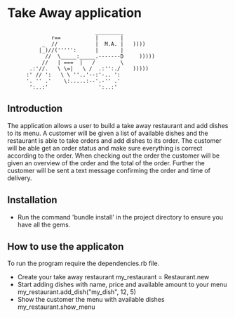 Take Away application
==================
```
                            _________
              r==           |       |
           _  //            |  M.A. |   ))))
          |_)//(''''':      |       |
            //  \_____:_____.-------D     )))))
           //   | ===  |   /        \
       .:'//.   \ \=|   \ /  .:'':./    )))))
      :' // ':   \ \ ''..'--:'-.. ':
      '. '' .'    \:.....:--'.-'' .'
       ':..:'                ':..:'

 ```

Introduction
-------
The application allows a user to build a take away restaurant and add dishes to its menu. A customer will be given a list of available dishes and the restaurant is able to take orders and add dishes to its order. The customer will be able get an order status and make sure everything is correct according to the order. When checking out the order the customer will be given an overview of the order and the total of the order. Further the customer will be sent a text message confirming the order and time of delivery.


Installation
-----
* Run the command 'bundle install' in the project directory to ensure you have all the gems.


How to use the applicaton
-----

To run the program require the dependencies.rb file.

* Create your take away restaurant
  my_restaurant = Restaurant.new
* Start adding dishes with name, price and available amount to your menu
  my_restaurant.add_dish("my_dish", 12, 5)
* Show the customer the menu with available dishes
  my_restaurant.show_menu
